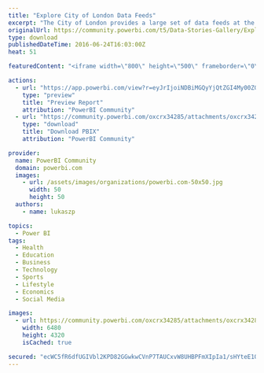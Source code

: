 ```yaml
---
title: "Explore City of London Data Feeds"
excerpt: "The City of London provides a large set of data feeds at the London Datastore . This report shows a way to explore the data feeds that London"
originalUrl: https://community.powerbi.com/t5/Data-Stories-Gallery/Explore-City-of-London-Data-Feeds/m-p/45566
type: download
publishedDateTime: 2016-06-24T16:03:00Z
heat: 51

featuredContent: "<iframe width=\"800\" height=\"500\" frameborder=\"0\" src=\"https://app.powerbi.com/view?r=eyJrIjoiNDBiMGQyYjQtZGI4My00ZGUzLWFjODYtZjQ3NjZlZDU0Nzg1IiwidCI6IjNlN2ZjNjM1LTkxOTAtNDFmMC04MDZiLWI4OWIwZmJkNzU5ZSIsImMiOjF9\"></iframe>"

actions:
  - url: "https://app.powerbi.com/view?r=eyJrIjoiNDBiMGQyYjQtZGI4My00ZGUzLWFjODYtZjQ3NjZlZDU0Nzg1IiwidCI6IjNlN2ZjNjM1LTkxOTAtNDFmMC04MDZiLWI4OWIwZmJkNzU5ZSIsImMiOjF9"
    type: "preview"
    title: "Preview Report"
    attribution: "PowerBI Community"
  - url: "https://community.powerbi.com/oxcrx34285/attachments/oxcrx34285/DataStoriesGallery/14/2/London%20Data%20Feeds%20Index%20(1).pbix"
    type: "download"
    title: "Download PBIX"
    attribution: "PowerBI Community"

provider:
  name: PowerBI Community
  domain: powerbi.com
  images:
    - url: /assets/images/organizations/powerbi.com-50x50.jpg
      width: 50
      height: 50
  authors:
    - name: lukaszp

topics:
  - Power BI
tags:
  - Health
  - Education
  - Business
  - Technology
  - Sports
  - Lifestyle
  - Economics
  - Social Media

images:
  - url: https://community.powerbi.com/oxcrx34285/attachments/oxcrx34285/DataStoriesGallery/14/1/_SAM2415.JPG
    width: 6480
    height: 4320
    isCached: true

secured: "ecWC5fR6dfUGIVbl2KPD82GGwkwCVnP7TAUCxvW8UHBPFmXIpIa1/sHYteE1O58yqGDH0DPmEVCRT9D3xbWD6wpeWnUrT6BUHhR8NK4tM4Z1CpjmMQop4zlUmiqejfWwOA9MxXdUGGE33cUidh1naXTkRNvOd4dYjsV7qbtljHy0drUNB1FcE3fwZgZtcAV9u1U+9XJb8jdJy6qwtDF5NGLtnWCpBW7Ee80YpK1BflBTTAueoyIj1jD9bD/mNXYU+mB5Lni9CkTwVuC14dgGyWjX5bLsnCXB8kRQ/gM+/6WKL4kbx5SCTK6zSgU7NAjxV2fjpfRDIi9tSLapT84Lt6LEp+gl1lTMoMCUIVP6dEqYQbULl3Ye1JA24yU+A8CU5cVwFf1nvfXm1irkBFUqAp5AYN9taac3a9alY3GeHME=;nhStCYuWfNYFzB7tdS68Yw=="
---
```



